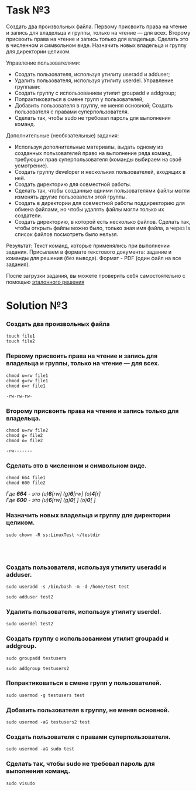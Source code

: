# Task №3
Создать два произвольных файла. 
Первому присвоить права на чтение и запись для владельца и группы, только на чтение — для всех. 
Второму присвоить права на чтение и запись только для владельца. 
Сделать это в численном и символьном виде.
Назначить новых владельца и группу для директории целиком.

Управление пользователями:
* Создать пользователя, используя утилиту useradd и adduser;
* Удалить пользователя, используя утилиту userdel.
  Управление группами:
* Создать группу с использованием утилит groupadd и addgroup;
* Попрактиковаться в смене групп у пользователей;
* Добавить пользователя в группу, не меняя основной;
  Создать пользователя с правами суперпользователя. 
* Сделать так, чтобы sudo не требовал пароль для выполнения команд.

Дополнительные (необязательные) задания:
* Используя дополнительные материалы, выдать одному из созданных пользователей право на выполнение ряда команд, 
  требующих прав суперпользователя (команды выбираем на своё усмотрение).
* Создать группу developer и нескольких пользователей, входящих в неё. 
* Создать директорию для совместной работы. 
* Сделать так, чтобы созданные одними пользователями файлы могли изменять другие пользователи этой группы.
* Создать в директории для совместной работы поддиректорию для обмена файлами, 
  но чтобы удалять файлы могли только их создатели.
* Создать директорию, в которой есть несколько файлов. 
  Сделать так, чтобы открыть файлы можно было, только зная имя файла, а через ls список файлов посмотреть было нельзя.

Результат:
Текст команд, которые применялись при выполнении задания. 
Присылаем в формате текстового документа: задание и команды для решения (без вывода). 
Формат - PDF (один файл на все задания).

После загрузки задания, вы можете проверить себя самостоятельно с помощью [эталонного решения](Solution_3.pdf)

# Solution №3

### Создать два произвольных файла

```linux
touch file1
touch file2
```

### Первому присвоить права на чтение и запись для владельца и группы, только на чтение — для всех.

```linux
chmod u=rw file1
chmod g=rw file1
chmod o=r file1

-rw-rw-rw-
```

### Второму присвоить права на чтение и запись только для владельца.

```linux
chmod u=rw file2
chmod g= file2
chmod o= file2

-rw-------
```
### Сделать это в численном и символьном виде.

```linux
chmod 664 file1
chmod 600 file2
```

_Где **664** - это (u)**6**[rw] (g)**6**[rw] (o)**4**[r]_ <br>
_Где **600** - это (u)**6**[rw] (g)**0**[ ] (o)**0**[ ]_

### Назначить новых владельца и группу для директории целиком.

```linux
sudo chown -R ss:LinuxTest ~/testdir
```

<br>
<br>

### Создать пользователя, используя утилиту useradd и adduser.

```linux
sudo useradd -s /bin/bash -m -d /home/test test

sudo adduser test2  
```

### Удалить пользователя, используя утилиту userdel.

```linux
sudo userdel test2
```

### Создать группу с использованием утилит groupadd и addgroup.

```linux
sudo groupadd testusers

sudo addgroup testusers2
```

### Попрактиковаться в смене групп у пользователей.

```linux
sudo usermod -g testusers test
```

### Добавить пользователя в группу, не меняя основной.

```linux
sudo usermod -aG testusers2 test
```

### Создать пользователя с правами суперпользователя.

```linux
sudo usermod -aG sudo test
```

### Cделать так, чтобы sudo не требовал пароль для выполнения команд.

```linux
sudo visudo
```

